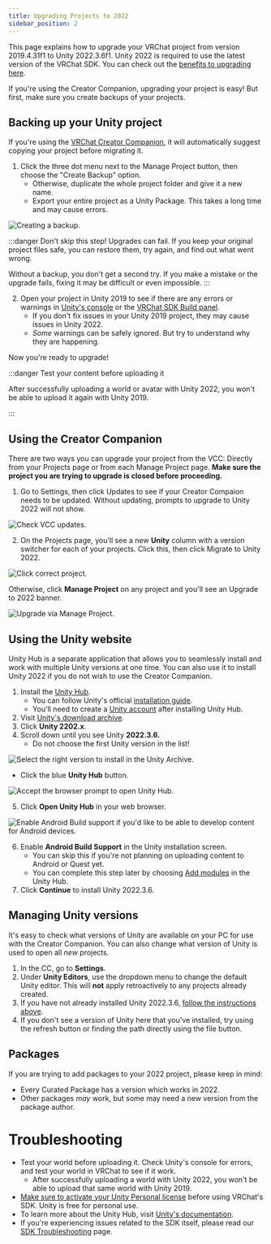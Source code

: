 ```yaml
---
title: Upgrading Projects to 2022
sidebar_position: 2
---
```

This page explains how to upgrade your VRChat project from version 2019.4.31f1 to Unity 2022.3.6f1.
Unity 2022 is required to use the latest version of the VRChat SDK. You can check out the [benefits to upgrading here](/sdk/upgrade/current-unity-version).

If you're using the Creator Companion, upgrading your project is easy! But first, make sure you create backups of your projects.

## Backing up your Unity project

If you're using the [VRChat Creator Companion](https://creators.vrchat.com/), it will automatically suggest copying your project before migrating it. 

1. Click the three dot menu next to the Manage Project button, then choose the "Create Backup" option.
	- Otherwise, duplicate the whole project folder and give it a new name.
	- Export your entire project as a Unity Package. This takes a long time and may cause errors.

![Creating a backup.](/img/sdk/migrate-2019-2022/creating_backup.png)

:::danger Don't skip this step!
Upgrades can fail. If you keep your original project files safe, you can restore them, try again, and find out what went wrong.

Without a backup, you don't get a second try. If you make a mistake or the upgrade fails, fixing it may be difficult or even impossible.
:::

2. Open your project in Unity 2019 to see if there are any errors or warnings in [Unity's console](https://docs.unity3d.com/Manual/Console.html) or the [VRChat SDK Build panel](https://creators.vrchat.com/worlds/creating-your-first-world#step-4---configure-your-world-in-the-sdk-build-panel).
	- If you don't fix issues in your Unity 2019 project, they may cause issues in Unity 2022.
	- *Some* warnings can be safely ignored. But try to understand why they are happening.

Now you're ready to upgrade!

:::danger Test your content before uploading it

After successfully uploading a world or avatar with Unity 2022, you won't be able to upload it again with Unity 2019.

:::

## Using the Creator Companion 

There are two ways you can upgrade your project from the VCC: Directly from your Projects page or from each Manage Project page. **Make sure the project you are trying to upgrade is closed before proceeding.**

1. Go to Settings, then click Updates to see if your Creator Compaion needs to be updated. Without updating, prompts to upgrade to Unity 2022 will not show.

![Check VCC updates.](/img/sdk/migrate-2019-2022/updating_vcc.png)

2. On the Projects page, you'll see a new **Unity** column with a version switcher for each of your projects. Click this, then click Migrate to Unity 2022.

![Click correct project.](/img/sdk/migrate-2019-2022/updating_vcc_via_projects.png)

Otherwise, click **Manage Project** on any project and you'll see an Upgrade to 2022 banner. 

![Upgrade via Manage Project.](/img/sdk/migrate-2019-2022/manage_project_upgrade.png)

## Using the Unity website

Unity Hub is a separate application that allows you to seamlessly install and work with multiple Unity versions at one time. You can also use it to install Unity 2022 if you do not wish to use the Creator Companion.

1. Install the [Unity Hub](https://unity.com/download).
	- You can follow Unity's official [installation guide](https://learn.unity.com/tutorial/install-the-unity-hub-and-editor).
	- You'll need to create a [Unity account](https://id.unity.com/account/new) after installing Unity Hub.
2. Visit [Unity's download archive](https://unity.com/releases/editor/archive).
3. Click **Unity 2202.x**.
4. Scroll down until you see Unity **2022.3.6.**
	- Do not choose the first Unity version in the list!

![Select the right version to install in the Unity Archive.](/img/sdk/migrate-2019-2022/unity_webpage_search.png)
- Click the blue **Unity Hub** button.

![Accept the browser prompt to open Unity Hub.](/img/sdk/migrate-2019-2022/browser-prompt-unity-hub.png)

5. Click **Open Unity Hub** in your web browser.

![Enable Android Build support if you'd like to be able to develop content for Android devices.](/img/sdk/migrate-2019-2022/unity_version_hub_upgrade_android.png)

6. Enable **Android Build Support** in the Unity installation screen.
	- You can skip this if you're not planning on uploading content to Android or Quest yet.
	- You can complete this step later by choosing [Add modules](https://docs.unity3d.com/2020.1/Documentation/Manual/GettingStartedAddingEditorComponents.html) in the Unity Hub.
7. Click **Continue** to install Unity 2022.3.6.

## Managing Unity versions

It's easy to check what versions of Unity are available on your PC for use with the Creator Companion. You can also change what version of Unity is used to open all *new* projects.

1. In the CC, go to **Settings**.
2. Under **Unity Editors**, use the dropdown menu to change the default Unity editor. This will **not** apply retroactively to any projects already created.
3. If you have not already installed Unity 2022.3.6, [follow the instructions above](unity-2022.md#Using-the-Creator-Companion). 
4. If you don't see a version of Unity here that you've installed, try using the refresh button or finding the path directly using the file button.

## Packages
If you are trying to add packages to your 2022 project, please keep in mind:

- Every Curated Package has a version which works in 2022.
- Other packages *may* work, but some may need a new version from the package author.

# Troubleshooting
- Test your world before uploading it. Check Unity's console for errors, and test your world in VRChat to see if it work.
	- After successfully uploading a world with Unity 2022, you won't be able to upload that same world with Unity 2019.
- [Make sure to activate your Unity Personal license](https://support.unity.com/hc/en-us/articles/211438683-How-do-I-activate-my-license-) before using VRChat's SDK. Unity is free for personal use.
- To learn more about the Unity Hub, visit [Unity's documentation](https://docs.unity3d.com/hub/manual/index.html).
- If you're experiencing issues related to the SDK itself, please read our [SDK Troubleshooting](/sdk/sdk-troubleshooting) page.
